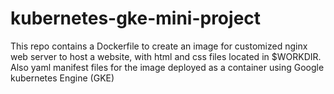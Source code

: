 # kubernetes-gke-mini-project

This repo contains a Dockerfile to create an image for customized nginx web server to host a website, with html and css files located in $WORKDIR. 
Also yaml manifest files for the image deployed as a container using Google kubernetes Engine (GKE) 

